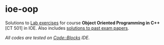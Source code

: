 # ioe-oop

Solutions to [Lab exercises](https://github.com/amitness/ioe-oop/blob/master/lab/README.md) for course **Object Oriented Programming in C++** [CT 501] in IOE. Also includes [solutions to past exam papers](https://github.com/amitness/ioe-oop/blob/master/past-papers.md).

_All codes are tested on [Code::Blocks](http://www.codeblocks.org/) IDE._
